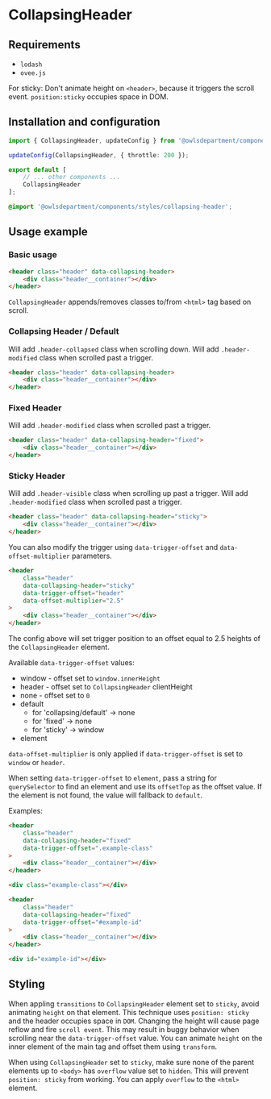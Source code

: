 # CollapsingHeader

## Requirements
 - `lodash`
 - `ovee.js`

For sticky:
	Don't animate height on `<header>`, because it triggers the scroll event. `position:sticky` occupies space in DOM.

## Installation and configuration

```ts
import { CollapsingHeader, updateConfig } from '@owlsdepartment/components';

updateConfig(CollapsingHeader, { throttle: 200 });

export default [
    // ... other components ...
    CollapsingHeader
];
```

```scss
@import '@owlsdepartment/components/styles/collapsing-header';
```

## Usage example

### Basic usage

```html
<header class="header" data-collapsing-header>
    <div class="header__container"></div>
</header>
```

`CollapsingHeader` appends/removes classes to/from `<html>` tag based on scroll.

### Collapsing Header / Default

Will add `.header-collapsed` class when scrolling down.
Will add `.header-modified` class when scrolled past a trigger.

```html
<header class="header" data-collapsing-header>
    <div class="header__container"></div>
</header>
```

### Fixed Header

Will add `.header-modified` class when scrolled past a trigger.

```html
<header class="header" data-collapsing-header="fixed">
    <div class="header__container"></div>
</header>
```

### Sticky Header

Will add `.header-visible` class when scrolling up past a trigger.
Will add `.header-modified` class when scrolled past a trigger.

```html
<header class="header" data-collapsing-header="sticky">
    <div class="header__container"></div>
</header>
```

You can also modify the trigger using `data-trigger-offset` and `data-offset-multiplier` parameters.

```html
<header
	class="header"
	data-collapsing-header="sticky"
	data-trigger-offset="header"
	data-offset-multiplier="2.5"
>
    <div class="header__container"></div>
</header>
```

The config above will set trigger position to an offset equal to 2.5 heights of the `CollapsingHeader` element.

Available `data-trigger-offset` values:
- window - offset set to `window.innerHeight`
- header - offset set to `CollapsingHeader` clientHeight
- none - offset set to `0`
- default
	- for 'collapsing/default' -> none
	- for 'fixed' -> none
	- for 'sticky' -> window
- element

`data-offset-multiplier` is only applied if `data-trigger-offset` is set to `window` or `header`.

When setting `data-trigger-offset` to `element`, pass a string for `querySelector` to find an element and use its `offsetTop` as the offset value. If the element is not found, the value will fallback to `default`.

Examples:

```html
<header
	class="header"
	data-collapsing-header="fixed"
	data-trigger-offset=".example-class"
>
    <div class="header__container"></div>
</header>

<div class="example-class"></div>
```

```html
<header
	class="header"
	data-collapsing-header="fixed"
	data-trigger-offset="#example-id"
>
    <div class="header__container"></div>
</header>

<div id="example-id"></div>
```

## Styling

When appling `transitions` to `CollapsingHeader` element set to `sticky`, avoid animating `height` on that element. This technique uses `position: sticky` and the header occupies space in `DOM`. Changing the height will cause page reflow and fire `scroll event`. This may result in buggy behavior when scrolling near the `data-trigger-offset` value. You can animate `height` on the inner element of the main tag and offset them using `transform`.

When using `CollapsingHeader` set to `sticky`, make sure none of the parent elements up to `<body>` has `overflow` value set to `hidden`. This will prevent `position: sticky` from working. You can apply `overflow` to the `<html>` element.
